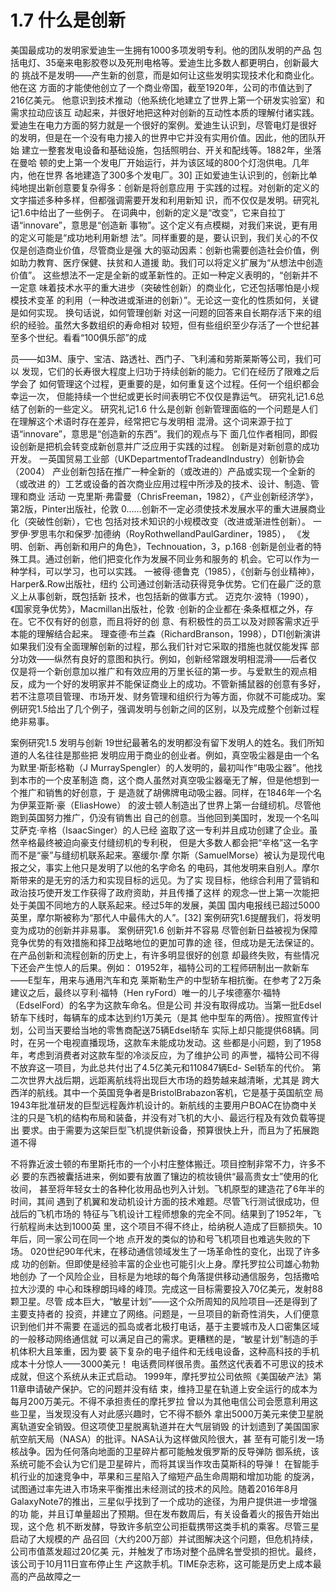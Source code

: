 # 1.7 什么是创新

美国最成功的发明家爱迪生一生拥有1000多项发明专利。他的团队发明的产品
包括电灯、35毫来电影胶卷以及死刑电格等。爱迪生比多数人都更明白，创新最大的
挑战不是发明——产生新的创意，而是如何让这些发明实现技术化和商业化。他在这
方面的才能使他创立了一个商业帝国，截至1920年，公司的市值达到了216亿美元。
他意识到技术推动（他系统化地建立了世界上第一个研发实验室）和需求拉动应该互
动起来，并很好地把这种对创新的互动性本质的理解付诸实践。
爱迪生在电力方面的努力就是一个很好的案例。爱迪生认识到，尽管电灯是很好
的发明，但是在一个没有电力接入的世界中它并没有实用价值。因此，他的团队开始
建立一整套发电设备和基础设施，包括照明台、开关和配线等。1882年，坐落在曼哈
顿的史上第一个发电厂开始运行，并为该区域的800个灯泡供电。几年内，他在世界
各地建造了300多个发电厂。30]
正如爱迪生认识到的，创新比单纯地提出新创意要复杂得多：创新是将创意应用
于实践的过程。对创新的定义的文字描述多种多样，但都强调需要开发和利用新知
识，而不仅仅是发明。研究礼记1.6中给出了一些例子。
在词典中，创新的定义是“改变”，它来自拉丁语“innovare”，意思是“创造新
事物”。这个定义有点模糊，对我们来说，更有用的定义可能是“成功地利用新想
法”。同样重要的是，要认识到，我们关心的不仅仅是创造商业价值，尽管商业是强
大的驱动因素：创新也需要创造社会价值，例如助力教育、医疗保健、扶贫和人道援
助。我们可以将定义扩展为“从想法中创造价值”。
这些想法不一定是全新的或革新性的。正如一种定义表明的，“创新并不一定意
味着技术水平的重大进步（突破性创新）的商业化，它还包括哪怕是小规模技术变革
的利用（一种改进或渐进的创新）”。无论这一变化的性质如何，关键是如何实现。
换句话说，如何管理创新
对这一问题的回答来自长期存活下来的组织的经验。虽然大多数组织的寿命相对
较短，但有些组织至少存活了一个世纪甚至多个世纪。看看“100俱乐部”的成

员——如3M、康宁、宝洁、路透社、西门子、飞利浦和劳斯莱斯等公司，我们可以
发现，它们的长寿很大程度上归功于持续创新的能力。它们在经历了限难之后学会了
如何管理这个过程，更重要的是，如何重复这个过程。任何一个组织都会幸运一次，
但能持续一个世纪或更长时间表明它不仅仅是靠运气。
研究礼记1.6总结了创新的一些定义。
研究礼记1.6
什么是创新
创新管理面临的一个问题是人们在理解这个术语时存在差异，经常把它与发明相
混滑。这个词来源于拉丁语“innovare”，意思是“创造新的东西”。我们的观点与下
面几位作者相同，即假设创新是把机会转变成新创意并广泛应用于实践的过程。
创新是对新创意的成功开发。
一英国贸易工业部（UKDepartmentofTradeandIndustry）创新协会（2004）
产业创新包括在推广一种全新的（或改进的）产品或实现一个全新的（或改进
的）工艺或设备的首次商业应用过程中所涉及的技术、设计、制造、管理和商业
活动
一克里斯·弗雷曼（ChrisFreeman，1982），《产业创新经济学》，
第2版，Pinter出版社，伦敦
0......创新不一定必须使技术发展水平的重大进展商业化（突破性创新），它也
包括对技术知识的小规模改变（改进或渐进性创新）。
一罗伊·罗思韦尔和保罗·加德纳（RoyRothwellandPaulGardiner，1985），
《发明、创新、再创新和用户的角色》，Technouation，3，p.168
·创新是创业者的特殊工具。通过创新，他们把变化作为发展不同业务和服务的
机会。它可以作为一种学科，可以学习，也可以实践。
一被得·德鲁克（1985），《创新与创业精神》，Harper&.Row出版社，纽约
公司通过创新活动获得竞争优势。它们在最广泛的意义上从事创新，既包括新
技术，也包括新的做事方式。
迈克尔·波特（1990），《国家竞争优势》，Macmillan出版社，伦敦
·创新的企业都在·条条框框之外，存在。它不仅有好的创意，而且将好的创
意、有积极性的员工以及对顾客需求近乎本能的理解结合起来。
理查德·布兰森（RichardBranson，1998），DTI创新演讲
如果我们没有全面理解创新的过程，那么我们针对它采取的措施也就仅能发挥
部分功效——纵然有良好的意图和执行。例如，创新经常跟发明相混滑——后者仅
仅是将一个新创意加以推广和有效应用的万里长征的第一步。与爱默生的观点相
反，成为一个好的发明家并不能保证商业上的成功。不管新捕鼠器的创意有多好，
若不注意项目管理、市场开发、财务管理和组织行为等方面，你就不可能成功。案
例研究1.5给出了几个例子，强调发明与创新之间的区别，以及完成整个创新过程
绝非易事。

案例研究1.5
发明与创新
19世纪最著名的发明都没有留下发明人的姓名。我们所知道的人名往往是那些把
发明应用于商业的创业者。例如，真空吸尘器是由一个名为默里·斯彭格勒（J
MurraySpengler）的人发明的，最初叫作“电吸尘器”。他找到本市的一个皮革制造
商，这个商人虽然对真空吸尘器毫无了解，但是他想到一个推广和销售的好创意，于
是造就了胡佛牌电动吸尘器。同样，在1846年一个名为伊莱亚斯·豪（EliasHowe）
的波士顿人制造出了世界上第一台缝纫机。尽管他跑到英国努力推广，仍没有销售出
自己的创意。当他回到美国时，发现一个名叫艾萨克·辛格（IsaacSinger）的人已经
盗取了这一专利并且成功创建了企业。虽然辛格最终被迫向豪支付缝纫机的专利税，
但是大多数人都会把“辛格”这一名字而不是“豪”与缝纫机联系起来。塞缓尔·摩
尔斯（SamuelMorse）被认为是现代电报之父，事实上他只是发明了以他的名字命名
的电码，其他发明来自别人。摩尔斯带来的是无穷的活力和实现目标的远见。为了实
现目标，他综合利用了营销和政治技巧使开发工作获得了政府资助，并且传播了这样
的观念—世上第一次能把处于美国不同地方的人联系起来。经过5年的发展，美国
国内电报线已超过5000英里，摩尔斯被称为“那代人中最伟大的人”。[32]
案例研究1.6提醒我们，将发明变为成功的创新并非易事。
案例研究1.6
创新并不容易
尽管创新日益被视为保障竞争优势的有效措施和择卫战略地位的更加可靠的途
径，但成功是无法保证的。在产品创新和流程创新的历史上，有许多明显很好的创意
却最终失败，有些情况下还会产生惊人的后果。例如：
01952年，福特公司的工程师研制出一款新车——E型车，用来与通用汽车和克
莱斯勒生产的中型轿车相抗衡。在参考了2万条建议之后，最终以亨利·福特（Hen
ryFord）唯一的儿子埃德塞尔·福特（EdselFord）的名字为这款车命名。但是公司
并没有取得成功。当第一批Edsel轿车下线时，每辆车的成本达到约1万美元（是其
他中型车的两倍）。按照宣传计划，公司当天要给当地的零售商配送75辆Edsel轿车
实际上却只能提供68辆。同时，在另一个电视直播现场，这款车未能成功发动。这
些都是小问题，到了1958年，考虑到消费者对这款车型的冷淡反应，为了维护公司
的声誉，福特公司不得不放弃这一项目，为此总共付出了4.5亿美元和110847辆Ed-
Sel轿车的代价。
第二次世界大战后期，远距离航线将出现巨大市场的趋势越来越清晰，尤其是
跨大西洋的航线。其中一个英国竞争者是BristolBrabazon客机，它是基于英国航空
局1943年批准研发的巨型远程轰炸机设计的。新航线的主要用户BOAC在协商中关
注的只是飞机的结构布局和装备，并没有对飞机的大小、最远行程及有效负载等提出
要求。由于需要为这架巨型飞机提供新设备，预算很快上升，而且为了拓展跑道不得

不将靠近波士顿的布里斯托市的一个小村庄整体搬迁。项目控制非常不力，许多不必
要的东西被囊括进来，例如要有放置了镶边的梳妆镜供“最高贵女士”使用的化妆间，
甚至将年轻女士的各种化妆用品也列入计划。飞机原型的建造花了6年半的时间，其间
遇到了机翼和发动机设计方面的技术难题。尽管飞行测试很成功，但战后的飞机市场的
特征与飞机设计工程师想象的完全不同。结果到了1952年，飞行航程尚未达到1000英
里，这个项目不得不终止，给纳税人造成了巨额损失。10年后，同一家公司在同一个地
点开发的类似的协和号飞机项目也难逃失败的下场。
020世纪90年代末，在移动通信领域发生了一场革命性的变化，出现了许多成
功的创新。但即使是经验丰富的企业也可能引火上身。摩托罗拉公司雄心勃勃地创办
了一个风险企业，目标是为地球的每个角落提供移动通信服务，包括撒哈拉大沙漠的
中心和珠穆朗玛峰的峰顶。完成这一目标需要投入70亿美元，发射88颗卫星。尽管
成本巨大，“敏星计划”——这个众所周知的风险项目—还是得到了主要支持者的
投资，并建立了网络。问题是，一旦项目的新奇性消失，人们便意识到他们并不需要
在遥远的孤岛或者北极打电话，基于主要城市及人口密集区域的一般移动网络通信就
可以满足自己的需求。更糟糕的是，“敏星计划”制造的手机体积大且笨重，因为要
装下复杂的电子组件和无线电设备，这种高科技的手机成本十分惊人——3000美元！
电话费同样很吊贵。虽然这代表着不可思议的技术成就，但这个系统从未正式启动。
1999年，摩托罗拉公司依照《美国破产法》第11章申请破产保护。它的问题并没有结
束，维持卫星在轨道上安全运行的成本为每月200万美元。不得不承担责任的摩托罗拉
曾以为其他电信公司会愿意利用这些卫星，当发现没有人对此感兴趣时，它不得不额外
拿出5000万美元来使卫星脱离轨道安全销毁。但这项使卫星脱离轨道并在大气层销毁
的计划遗到了美国国家航空航天局（NASA）的批评。NASA认为这样做风险很大，甚
至有可能引发一场核战争。因为任何落向地面的卫星碎片都可能触发俄罗斯的反导弹防
御系统，该系统可能不会认为它们是卫星碎片，而将其误当作攻击莫斯科的导弹！
在智能手机行业的加速竞争中，苹果和三星陷入了缩短产品生命周期和增加功能
的旋涡，试图通过率先进入市场来平衡推出未经测试的技术的风险。随着2016年8月
GalaxyNote7的推出，三星似乎找到了一个成功的途径，为用户提供进一步增强的功
能，并且订单量超出了预期。但在发布数周后，有关设备着火的报告开始出现，这个危
机不断发酵，导致许多航空公司拒载携带这类手机的乘客。尽管三星启动了大规模的产
品召回（大约200万部）并试图解决这个问题，但危机持续，公司市值蒸发超过20亿美
元，并触发了市场对整个品牌名誉受损的担忧。最终，该公司于10月11日宣布停止生
产这款手机。TIME杂志称，这可能是历史上成本最高的产品故障之一
